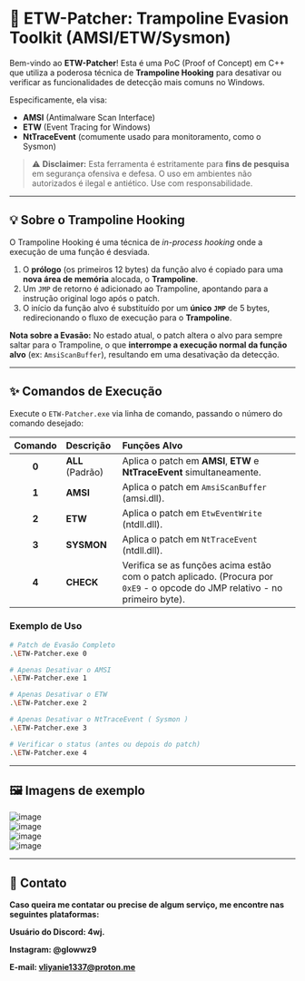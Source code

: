 # 🚀 ETW-Patcher: Trampoline Evasion Toolkit (AMSI/ETW/Sysmon)

Bem-vindo ao **ETW-Patcher**! Esta é uma PoC (Proof of Concept) em C++ que utiliza a poderosa técnica de **Trampoline Hooking** para desativar ou verificar as funcionalidades de detecção mais comuns no Windows.

Especificamente, ela visa:
-   **AMSI** (Antimalware Scan Interface)
-   **ETW** (Event Tracing for Windows)
-   **NtTraceEvent** (comumente usado para monitoramento, como o Sysmon)

> ⚠️ **Disclaimer:** Esta ferramenta é estritamente para **fins de pesquisa** em segurança ofensiva e defesa. O uso em ambientes não autorizados é ilegal e antiético. Use com responsabilidade.

---

## 💡 Sobre o Trampoline Hooking

O Trampoline Hooking é uma técnica de *in-process hooking* onde a execução de uma função é desviada.

1.  O **prólogo** (os primeiros 12 bytes) da função alvo é copiado para uma **nova área de memória** alocada, o **Trampoline**.
2.  Um `JMP` de retorno é adicionado ao Trampoline, apontando para a instrução original logo após o patch.
3.  O início da função alvo é substituído por um **único `JMP`** de 5 bytes, redirecionando o fluxo de execução para o **Trampoline**.

**Nota sobre a Evasão:** No estado atual, o patch altera o alvo para sempre saltar para o Trampoline, o que **interrompe a execução normal da função alvo** (ex: `AmsiScanBuffer`), resultando em uma desativação da detecção.

---

## ✨ Comandos de Execução

Execute o `ETW-Patcher.exe` via linha de comando, passando o número do comando desejado:

| Comando | Descrição | Funções Alvo |
| :---: | :--- | :--- |
| **0** | **ALL** (Padrão) | Aplica o patch em **AMSI**, **ETW** e **NtTraceEvent** simultaneamente. |
| **1** | **AMSI** | Aplica o patch em `AmsiScanBuffer` (amsi.dll). |
| **2** | **ETW** | Aplica o patch em `EtwEventWrite` (ntdll.dll). |
| **3** | **SYSMON** | Aplica o patch em `NtTraceEvent` (ntdll.dll). |
| **4** | **CHECK** | Verifica se as funções acima estão com o patch aplicado. (Procura por `0xE9` - o opcode do JMP relativo - no primeiro byte). |

### Exemplo de Uso

```bash
# Patch de Evasão Completo
.\ETW-Patcher.exe 0

# Apenas Desativar o AMSI
.\ETW-Patcher.exe 1

# Apenas Desativar o ETW
.\ETW-Patcher.exe 2

# Apenas Desativar o NtTraceEvent ( Sysmon )
.\ETW-Patcher.exe 3

# Verificar o status (antes ou depois do patch)
.\ETW-Patcher.exe 4
```
---

## 🖼️ Imagens de exemplo  

![image](https://raw.githubusercontent.com/137f/PE-Explorer/refs/heads/main/Images/1.png)  
![image](https://raw.githubusercontent.com/137f/PE-Explorer/refs/heads/main/Images/2.png)  
![image](https://raw.githubusercontent.com/137f/PE-Explorer/refs/heads/main/Images/3.png)  
![image](https://raw.githubusercontent.com/137f/PE-Explorer/refs/heads/main/Images/4.png)  

---

## 💌 Contato

**Caso queira me contatar ou precise de algum serviço, me encontre nas seguintes plataformas:**

**Usuário do Discord: 4wj.**

**Instagram: @glowwz9**

**E-mail: vliyanie1337@proton.me**


